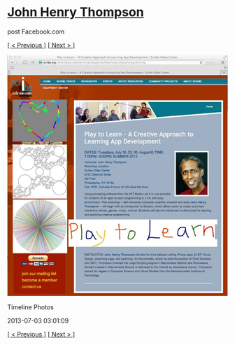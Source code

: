 # [John Henry Thompson](../README.md)
post Facebook.com

[[ < Previous ]](2013-07-29-3.md) [[ Next > ]](2013-05-20-1.md)

[![](../media/2013-07-03/Timeline-Photos.jpg)](../README.md)

Timeline Photos

2013-07-03 03:01:09

[[ < Previous ]](2013-07-29-3.md) [[ Next > ]](2013-05-20-1.md)